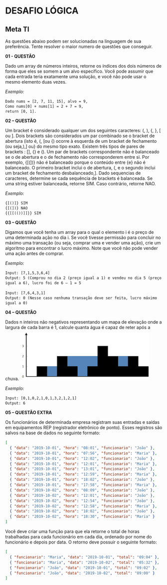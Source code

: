 # DESAFIO LÓGICA
## Meta TI

As questões abaixo podem ser solucionadas na linguagem de sua preferência.
Tente resolver o maior numero de questões que conseguir.

**01 - QUESTÃO**

Dado um array de números inteiros, retorne os índices dos dois números de forma que eles se
somem a um alvo específico.
Você pode assumir que cada entrada teria exatamente uma solução, e você não pode usar o
mesmo elemento duas vezes.

*Exemplo:*
```
Dado nums = [2, 7, 11, 15], alvo = 9,
Como nums[0] + nums[1] = 2 + 7 = 9,
return [0, 1].
```

**02 – QUESTÃO**

Um bracket é considerado qualquer um dos seguintes caracteres: (, ), {, }, [ ou ].
Dois brackets são considerados um par combinado se o bracket de abertura (isto é, (, [ou {) ocorre à esquerda de um
bracket de fechamento (ou seja,),] ou} do mesmo tipo exato.
Existem três tipos de pares de brackets : [], {} e ().
Um par de brackets correspondente não é balanceado se o de abertura e o de fechamento não corresponderem entre
si. Por exemplo, {[(])} não é balanceado porque o conteúdo entre {e} não é balanceado.
O primeiro bracket inclui o de abertura, (, e o segundo inclui um bracket de fechamento desbalanceado,].
Dado sequencias de caracteres, determine se cada sequência de brackets é balanceada. Se uma string estiver
balanceada, retorne SIM. Caso contrário, retorne NAO.

*Exemplo:*
```
{[()]} SIM
{[(])} NAO
{{[[(())]]}} SIM
```

**03 – QUESTÃO**

Digamos que você tenha um array para o qual o elemento i é o preço de uma determinada ação
no dia i.
Se você tivesse permissão para concluir no máximo uma transação (ou seja, comprar uma e
vender uma ação), crie um algoritmo para encontrar o lucro máximo.
Note que você não pode vender uma ação antes de comprar.

*Exemplo:*
```
Input: [7,1,5,3,6,4]
Output: 5 (Comprou no dia 2 (preço igual a 1) e vendeu no dia 5 (preço igual a 6), lucro foi de 6 – 1 = 5

Input: [7,6,4,3,1]
Output: 0 (Nesse caso nenhuma transação deve ser feita, lucro máximo igual a 0)
```


**04 – QUESTÃO**

Dados n inteiros não negativos representando um mapa de elevação onde a largura de cada barra é 1, calcule quanta água é capaz de reter após a chuva.
![](graph.png)

*Exemplo:*
```
Input: [0,1,0,2,1,0,1,3,2,1,2,1]
Output: 6
```


**05 – QUESTÃO EXTRA**

Os funcionários de determinada empresa registram suas entradas e saídas em
equipamentos REP (registrador eletrônico de ponto).
Esses registros são salvos na base de dados no seguinte formato:

```json
[
  { "data": "2019-10-01", "hora": "08:01", "funcionario": "João" },
  { "data": "2019-10-01", "hora": "07:56", "funcionario": "Maria" },
  { "data": "2019-10-01", "hora": "12:02", "funcionario": "João" },
  { "data": "2019-10-01", "hora": "12:01", "funcionario": "Maria" },
  { "data": "2019-10-01", "hora": "13:01", "funcionario": "João" },
  { "data": "2019-10-01", "hora": "12:59", "funcionario": "Maria" },
  { "data": "2019-10-01", "hora": "18:02", "funcionario": "João" },
  { "data": "2019-10-01", "hora": "17:58", "funcionario": "Maria" },
  { "data": "2019-10-02", "hora": "08:09", "funcionario": "João" },
  { "data": "2019-10-02", "hora": "12:01", "funcionario": "João" },
  { "data": "2019-10-02", "hora": "12:54", "funcionario": "João" },
  { "data": "2019-10-02", "hora": "12:58", "funcionario": "Maria" },
  { "data": "2019-10-02", "hora": "18:02", "funcionario": "João" },
  { "data": "2019-10-02", "hora": "18:30", "funcionario": "Maria" }
]
```

Você deve criar uma função para que ela retorne o total de horas
trabalhadas para cada funcionário em cada dia, ordenado por nome do
funcionário e depois por data. O retorno deve possuir o seguinte formato:

```json
[
  { "funcionario": "Maria", "data": "2019-10-01", "total": "09:04" },
  { "funcionario": "Maria", "data": "2019-10-02", "total": "05:32" },
  { "funcionario": "João", "data": "2019-10-01", "total": "09:02" },
  { "funcionario": "João", "data": "2019-10-02", "total": "09:00" }
]
```
